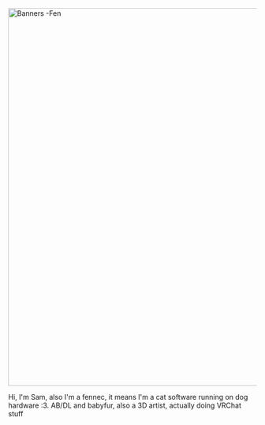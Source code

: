 
<img width="765" alt="Banners -Fen" src="https://github.com/user-attachments/assets/aadea00d-7255-41eb-bd70-e387c28a0d5f">

Hi, I'm Sam, also I'm a fennec, it means I'm a cat software running on dog hardware :3. AB/DL and babyfur, also a 3D artist, actually doing VRChat stuff
<!---
SammyFennec/SammyFennec is a ✨ special ✨ repository because its `README.md` (this file) appears on your GitHub profile.
You can click the Preview link to take a look at your changes.
--->
